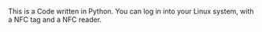 This is a Code written in Python. You can log in into your Linux system, with a NFC tag and a NFC reader.
